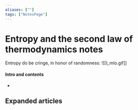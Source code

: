 ```yaml
---
aliases: [""]
tags: ["NotesPage"]
---
```


# Entropy and the second law of thermodynamics notes

Entropy do be cringe, in honor of randomness:
![[l;,mlo.gif]]

#### Intro and contents
- 


## Expanded articles
